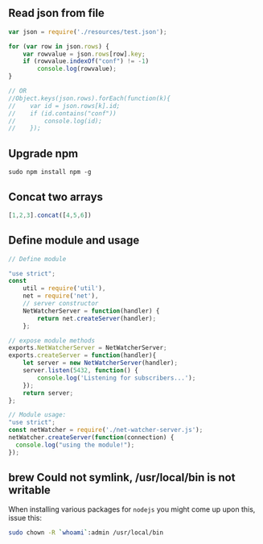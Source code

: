 ## Read json from file

```javascript
var json = require('./resources/test.json');

for (var row in json.rows) {
    var rowvalue = json.rows[row].key;
    if (rowvalue.indexOf("conf") != -1)
        console.log(rowvalue);
}

// OR
//Object.keys(json.rows).forEach(function(k){
//    var id = json.rows[k].id;
//    if (id.contains("conf"))
//        console.log(id);
//    });
```

## Upgrade npm

`sudo npm install npm -g`

## Concat two arrays

```javascript
[1,2,3].concat([4,5,6])
```

## Define module and usage

```javascript
// Define module

"use strict";
const
    util = require('util'),
    net = require('net'),
    // server constructor
    NetWatcherServer = function(handler) {
        return net.createServer(handler);
    };

// expose module methods
exports.NetWatcherServer = NetWatcherServer;
exports.createServer = function(handler){
    let server = new NetWatcherServer(handler);
    server.listen(5432, function() {
        console.log('Listening for subscribers...');
    });
    return server;
};

// Module usage:
"use strict";
const netWatcher = require('./net-watcher-server.js');
netWatcher.createServer(function(connection) {
  console.log("using the module!");
});

```
## brew Could not symlink, /usr/local/bin is not writable

When installing various packages for `nodejs` you might come up upon this, issue this:

```bash
sudo chown -R `whoami`:admin /usr/local/bin
```

